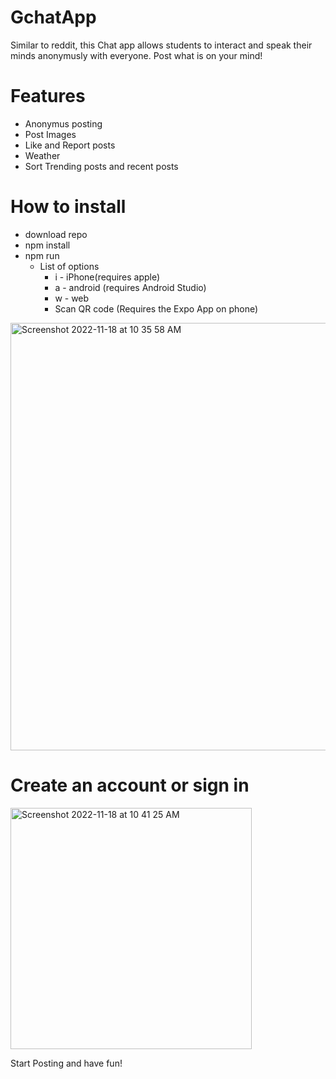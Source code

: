 # GchatApp
Similar to reddit, this Chat app allows students to interact and speak their minds anonymusly with everyone. Post what is on your mind!


# Features
- Anonymus posting
- Post Images
- Like and Report posts
- Weather
- Sort Trending posts and recent posts

# How to install
- download repo
- npm install
- npm run
  - List of options
    - i - iPhone(requires apple)
    - a - android (requires Android Studio)
    - w - web
    - Scan QR code (Requires the Expo App on phone)
<img width="684" alt="Screenshot 2022-11-18 at 10 35 58 AM" src="https://user-images.githubusercontent.com/92331762/202742988-4bb30f76-c8aa-4e64-8572-e14561d15228.png">

# Create an account or sign in

<img width="386" alt="Screenshot 2022-11-18 at 10 41 25 AM" src="https://user-images.githubusercontent.com/92331762/202743861-de5800a3-ac18-4f86-b173-cf4057d07035.png">

Start Posting and have fun!
